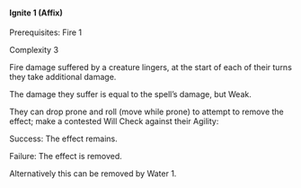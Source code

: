 #### Ignite 1 (Affix)

Prerequisites: Fire 1

Complexity 3

Fire damage suffered by a creature lingers, at the start of each of their turns they take additional damage.

The damage they suffer is equal to the spell’s damage, but Weak.

They can drop prone and roll (move while prone) to attempt to remove the effect; make a contested Will Check against their Agility:

Success: The effect remains.

Failure: The effect is removed.

Alternatively this can be removed by Water 1.